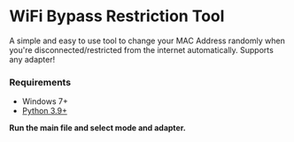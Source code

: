 # WiFi Bypass Restriction Tool
A simple and easy to use tool to change your MAC Address randomly when you're disconnected/restricted from the internet automatically. Supports any adapter!

### Requirements
- Windows 7+
- [Python 3.9+](https://www.python.org/)

**Run the main file and select mode and adapter.**
